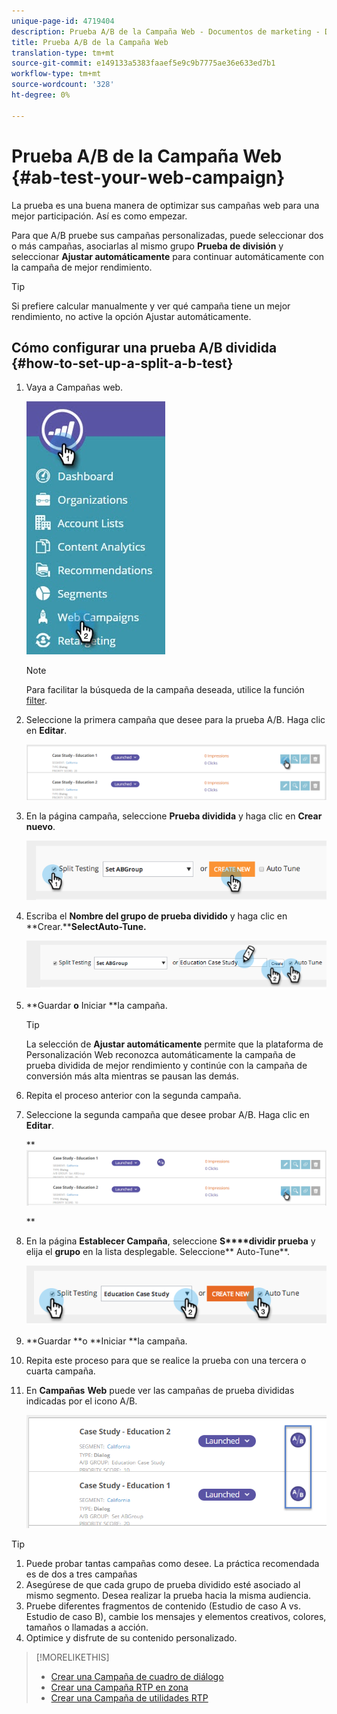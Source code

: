 ```yaml
---
unique-page-id: 4719404
description: Prueba A/B de la Campaña Web - Documentos de marketing - Documentación del producto
title: Prueba A/B de la Campaña Web
translation-type: tm+mt
source-git-commit: e149133a5383faaef5e9c9b7775ae36e633ed7b1
workflow-type: tm+mt
source-wordcount: '328'
ht-degree: 0%

---
```



# Prueba A/B de la Campaña Web {#ab-test-your-web-campaign}

La prueba es una buena manera de optimizar sus campañas web para una mejor participación. Así es como empezar.

Para que A/B pruebe sus campañas personalizadas, puede seleccionar dos o más campañas, asociarlas al mismo grupo **Prueba de división** y seleccionar **Ajustar automáticamente** para continuar automáticamente con la campaña de mejor rendimiento.

>[!TIP]
>
>Si prefiere calcular manualmente y ver qué campaña tiene un mejor rendimiento, no active la opción Ajustar automáticamente.

## Cómo configurar una prueba A/B dividida {#how-to-set-up-a-split-a-b-test}

1. Vaya a Campañas web.

   ![](assets/web-campaigns-hand-2.jpg)

   >[!NOTE]
   >
   >Para facilitar la búsqueda de la campaña deseada, utilice la función [filter](filter-web-campaigns.md).

1. Seleccione la primera campaña que desee para la prueba A/B. Haga clic en **Editar**.

   ![](assets/image2016-11-4-13-3a46-3a37.png)

1. En la página campaña, seleccione **Prueba dividida** y haga clic en **Crear nuevo**.

   ![](assets/image2014-11-26-16-3a47-3a18.png)

1. Escriba el **Nombre del grupo de prueba dividido** y haga clic en **Crear.****SelectAuto-Tune.**

   ![](assets/image2014-11-26-16-3a52-3a24.png)

1. **Guardar **o** Iniciar **la campaña.

   >[!TIP]
   >
   >La selección de **Ajustar automáticamente** permite que la plataforma de Personalización Web reconozca automáticamente la campaña de prueba dividida de mejor rendimiento y continúe con la campaña de conversión más alta mientras se pausan las demás.

1. Repita el proceso anterior con la segunda campaña.
1. Seleccione la segunda campaña que desee probar A/B. Haga clic en **Editar**.

   ** ![](assets/image2016-11-4-13-3a51-3a39.png)

   **

1. En la página **Establecer Campaña**, seleccione **S****dividir prueba** y elija el **grupo** en la lista desplegable. Seleccione** Auto-Tune**.

   ![](assets/image2014-11-26-17-3a2-3a17.png)

1. **Guardar **o **Iniciar **la campaña.
1. Repita este proceso para que se realice la prueba con una tercera o cuarta campaña.
1. En **Campañas** **Web** puede ver las campañas de prueba divididas indicadas por el icono A/B.

   ![](assets/image2016-11-4-13-3a55-3a5.png)

>[!TIP]
>
>1. Puede probar tantas campañas como desee. La práctica recomendada es de dos a tres campañas
>1. Asegúrese de que cada grupo de prueba dividido esté asociado al mismo segmento. Desea realizar la prueba hacia la misma audiencia.
>1. Pruebe diferentes fragmentos de contenido (Estudio de caso A vs. Estudio de caso B), cambie los mensajes y elementos creativos, colores, tamaños o llamadas a acción.
>1. Optimice y disfrute de su contenido personalizado.

>



>[!MORELIKETHIS]
>
>* [Crear una Campaña de cuadro de diálogo](create-a-new-dialog-web-campaign.md)
>* [Crear una Campaña RTP en zona](create-a-new-in-zone-web-campaign.md)
>* [Crear una Campaña de utilidades RTP](create-a-new-widget-web-campaign.md)

>



